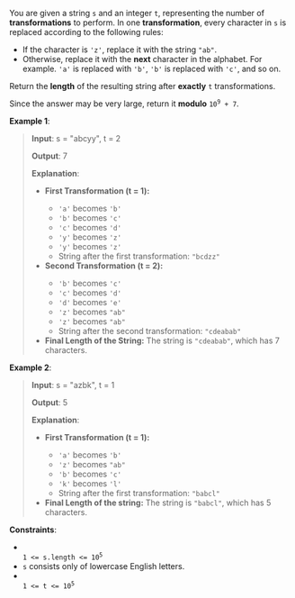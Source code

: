 You are given a string ```s``` and an integer ```t```, representing the number of <b>transformations</b> to perform. In one <b>transformation</b>, every character in ```s``` is replaced according to the following rules:

<ul>
<li>
If the character is <code>'z'</code>, replace it with the string <code>"ab"</code>.
</li>
<li>
Otherwise, replace it with the <b>next</b> character in the alphabet. For example. <code>'a'</code> is replaced with <code>'b'</code>, <code>'b'</code> is replaced with <code>'c'</code>, and so on.
</li>
</ul>

Return the <b>length</b> of the resulting string after <b>exactly</b> ```t``` transformations.

Since the answer may be very large, return it <b>modulo</b> <code>10<sup>9</sup> + 7</code>.

<b>Example 1</b>:
> <b>Input</b>: s = "abcyy", t = 2
> 
> <b>Output</b>: 7
> 
> <b>Explanation</b>:
> <ul>
> <li>
> <b>First Transformation (t = 1):</b>
> </li>
> <ul>
> <li>
> <code>'a'</code> becomes <code>'b'</code>
> </li>
> <li>
> <code>'b'</code> becomes <code>'c'</code>
> </li>
> <li>
> <code>'c'</code> becomes <code>'d'</code>
> </li>
> <li>
> <code>'y'</code> becomes <code>'z'</code>
> </li>
> <li>
> <code>'y'</code> becomes <code>'z'</code>
> </li>
> <li>
> String after the first transformation: <code>"bcdzz"</code>
> </li>
> </ul>
> <li>
> <b>Second Transformation (t = 2):</b>
> </li>
> <ul>
> <li>
> <code>'b'</code> becomes <code>'c'</code>
> </li>
> <li>
> <code>'c'</code> becomes <code>'d'</code>
> </li>
> <li>
> <code>'d'</code> becomes <code>'e'</code>
> </li>
> <li>
> <code>'z'</code> becomes <code>"ab"</code>
> </li>
> <li>
> <code>'z'</code> becomes <code>"ab"</code>
> </li>
> <li>
> String after the second transformation: <code>"cdeabab"</code>
> </li>
> </ul>
> <li>
> <b>Final Length of the String:</b> The string is <code>"cdeabab"</code>, which has 7 characters.
> </li>
> </ul>

<b>Example 2</b>:
> <b>Input</b>: s = "azbk", t = 1
> 
> <b>Output</b>: 5
> 
> <b>Explanation</b>:
> <ul>
> <li>
> <b>First Transformation (t = 1):</b>
> </li>
> <ul>
> <li>
> <code>'a'</code> becomes <code>'b'</code>
> </li>
> <li>
> <code>'z'</code> becomes <code>"ab"</code>
> </li>
> <li>
> <code>'b'</code> becomes <code>'c'</code>
> </li>
> <li>
> <code>'k'</code> becomes <code>'l'</code>
> </li>
> <li>
> String after the first transformation: <code>"babcl"</code>
> </li>
> </ul>
> <li>
> <b>Final Length of the string:</b> The string is <code>"babcl"</code>, which has 5 characters.
> </li>
> </ul>

<b>Constraints</b>:
<ul>
<li>
<code>
1 <= s.length <= 10<sup>5</sup>
</code>
</li>
<li>
<code>s</code> consists only of lowercase English letters.
</li>
<li>
<code>
1 <= t <= 10<sup>5</sup>
</code>
</li>
</ul>